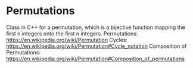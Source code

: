 # Permutations
Class in C++ for a permutation, which is a bijective function mapping the first n integers onto the first n integers.
Permutations: https://en.wikipedia.org/wiki/Permutation
Cycles: https://en.wikipedia.org/wiki/Permutation#Cycle_notation
Composition of Permutations: https://en.wikipedia.org/wiki/Permutation#Composition_of_permutations
